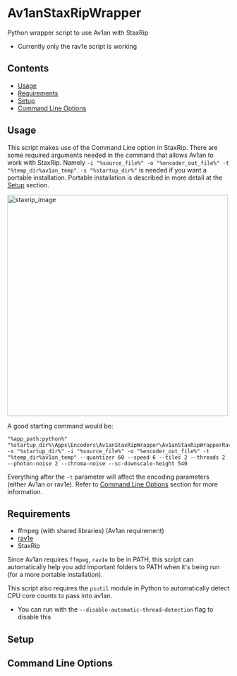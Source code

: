 # Av1anStaxRipWrapper
Python wrapper script to use Av1an with StaxRip
 - Currently only the rav1e script is working

## Contents
- [Usage](#usage)
- [Requirements](#requirements)
- [Setup](#setup)
- [Command Line Options](#command-line-options)

## Usage
This script makes use of the Command Line option in StaxRip. There are some required arguments needed in the command that allows Av1an to work with StaxRip. Namely `-i "%source_file%" -o "%encoder_out_file%" -t "%temp_dir%av1an_temp"`. `-s "%startup_dir%"` is needed if you want a portable installation. Portable installation is described in more detail at the [Setup](#setup) section.

<img src="https://user-images.githubusercontent.com/1343896/209447195-c6ffb08c-bb6c-4792-a1cd-a09422c01156.png" alt="staxrip_image" width="500"/>

A good starting command would be:

```
"%app_path:python%" "%startup_dir%\Apps\Encoders\Av1anStaxRipWrapper\Av1anStaxRipWrapperRav1e.py" -s "%startup_dir%" -i "%source_file%" -o "%encoder_out_file%" -t "%temp_dir%av1an_temp" --quantizer 60 --speed 6 --tiles 2 --threads 2 --photon-noise 2 --chroma-noise --sc-downscale-height 540
```
Everything after the `-t` parameter will affect the encoding parameters (either Av1an or rav1e). Refer to [Command Line Options](#command-line-options) section for more information.

## Requirements
- ffmpeg (with shared libraries) (Av1an requirement)
- [rav1e](https://github.com/xiph/rav1e/releases)
- StaxRip

Since Av1an requires `ffmpeg`, `rav1e` to be in PATH, this script can automatically help you add important folders to PATH when it's being run (for a more portable installation).

This script also requires the `psutil` module in Python to automatically detect CPU core counts to pass into av1an.
 - You can run with the `--disable-automatic-thread-detection` flag to disable this

## Setup

## Command Line Options
